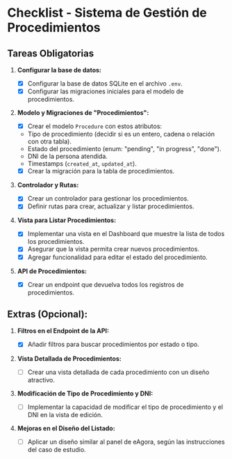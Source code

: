 # Checklist - Sistema de Gestión de Procedimientos

## Tareas Obligatorias

1. **Configurar la base de datos:**

   - [X]  Configurar la base de datos SQLite en el archivo `.env`.
   - [X]  Configurar las migraciones iniciales para el modelo de procedimientos.
2. **Modelo y Migraciones de "Procedimientos":**

   - [X]  Crear el modelo `Procedure` con estos atributos:
     - Tipo de procedimiento (decidir si es un entero, cadena o relación con otra tabla).
     - Estado del procedimiento (enum: "pending", "in progress", "done").
     - DNI de la persona atendida.
     - Timestamps (`created_at`, `updated_at`).
   - [X]  Crear la migración para la tabla de procedimientos.
3. **Controlador y Rutas:**

   - [X]  Crear un controlador para gestionar los procedimientos.
   - [X]  Definir rutas para crear, actualizar y listar procedimientos.
4. **Vista para Listar Procedimientos:**

   - [X]  Implementar una vista en el Dashboard que muestre la lista de todos los procedimientos.
   - [X]  Asegurar que la vista permita crear nuevos procedimientos.
   - [X]  Agregar funcionalidad para editar el estado del procedimiento.
5. **API de Procedimientos:**

   - [X]  Crear un endpoint que devuelva todos los registros de procedimientos.

## Extras (Opcional):

1. **Filtros en el Endpoint de la API:**

   - [X]  Añadir filtros para buscar procedimientos por estado o tipo.
2. **Vista Detallada de Procedimientos:**

   - [ ]  Crear una vista detallada de cada procedimiento con un diseño atractivo.
3. **Modificación de Tipo de Procedimiento y DNI:**

   - [ ]  Implementar la capacidad de modificar el tipo de procedimiento y el DNI en la vista de edición.
4. **Mejoras en el Diseño del Listado:**

   - [ ]  Aplicar un diseño similar al panel de eAgora, según las instrucciones del caso de estudio.
